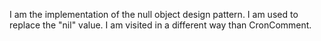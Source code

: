 I am the implementation of the null object design pattern.
I am used to replace the "nil" value.
I am visited in a different way than CronComment.